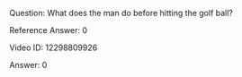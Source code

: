 Question: What does the man do before hitting the golf ball?

Reference Answer: 0

Video ID: 12298809926

Answer: 0

